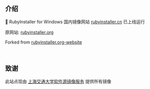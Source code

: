 ## 介绍

🎏 RubyInstaller for Windows 国内镜像网站 [rubyinstaller.cn](https://rubyinstaller.cn) 已上线运行

原网站: [rubyinstaller.org](https://rubyinstaller.org)

Forked from [rubyinstaller.org-website](https://github.com/oneclick/rubyinstaller.org-website)

<br>

## 致谢

此站点现由 [上海交通大学软件源镜像服务](https://mirrors.sjtug.sjtu.edu.cn/) 提供所有镜像
